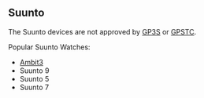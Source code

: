 ## Suunto

The Suunto devices are not approved by [GP3S](https://www.gps-speedsurfing.com/default.aspx?mnu=item&item=gpsother) or [GPSTC](https://www.gpsteamchallenge.com.au/pages/rules).

Popular Suunto Watches:

- [Ambit3](ambit3/README.md)
- Suunto 9
- Suunto 5
- Suunto 7
